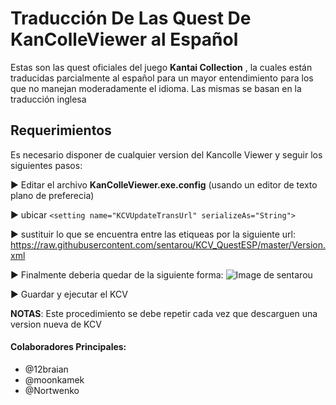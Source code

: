 # Traducción De Las Quest De KanColleViewer al Español
Estas son las quest oficiales del juego **Kantai Collection** , la cuales están traducidas parcialmente al español para un mayor entendimiento para los que no manejan moderadamente el idioma. Las mismas se basan en la traducción inglesa
## Requerimientos
Es necesario disponer de cualquier version del Kancolle Viewer y seguir los siguientes pasos:

► Editar el archivo **KanColleViewer.exe.config** (usando un editor de texto plano de preferecia)

► ubicar  ``
<setting name="KCVUpdateTransUrl" serializeAs="String">
``

► sustituir lo que se encuentra entre las etiqueas <value> por la siguiente url: https://raw.githubusercontent.com/sentarou/KCV_QuestESP/master/Version.xml

► Finalmente deberia quedar de la siguiente forma:
![Image de sentarou](http://i.imgur.com/uLiJt5R.jpg)

► Guardar y ejecutar el KCV

**NOTAS**: 
Este procedimiento se debe repetir cada vez que descarguen una version nueva de KCV 

#### Colaboradores Principales:
* @12braian
* @moonkamek
* @Nortwenko 
